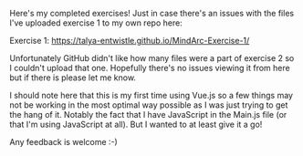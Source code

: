 Here's my completed exercises! Just in case there's an issues with the files I've uploaded exercise 1 to my own repo here:

Exercise 1: https://talya-entwistle.github.io/MindArc-Exercise-1/

Unfortunately GitHub didn't like how many files were a part of exercise 2 so I couldn't upload that one. Hopefully there's no issues viewing it from here but if there is please let me know.

I should note here that this is my first time using Vue.js so a few things may not be working in the most optimal way possible as I was just trying to get the hang of it. Notably the fact that I have JavaScript in the Main.js file (or that I'm using JavaScript at all). But I wanted to at least give it a go! 

Any feedback is welcome :-)
